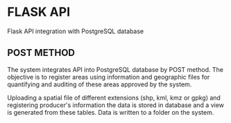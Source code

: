 # FLASK API
Flask API integration with PostgreSQL database

## POST METHOD
The system integrates API into PostgreSQL database by POST method. 
The objective is to register areas using information and geographic files for quantifying and auditing of these areas approved by the system.

Uploading a spatial file of different extensions (shp, kml, kmz or gpkg) and registering producer's information the data is stored in database and a view is generated from these tables. Data is written to a folder on the system.